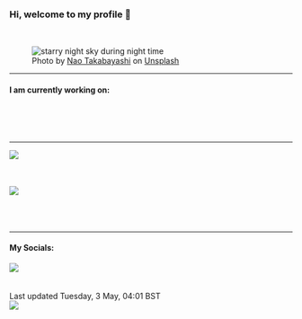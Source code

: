 <h3>Hi, welcome to my profile 👋</h3>

<br />
<figure>
  <img
    src="https://images.unsplash.com/photo-1617888785637-db7c887be300?crop=entropy&cs=tinysrgb&fit=max&fm=jpg&ixid=MnwyNzQ3MDB8MHwxfHJhbmRvbXx8fHx8fHx8fDE2NTE1NDA3ODc&ixlib=rb-1.2.1&q=80&w=1080&auto=format"
    alt="starry night sky during night time" 
  />
  <figcaption>Photo by <a
    href="https://unsplash.com/@nao_takabayashi?utm_source=Profile%20readme&utm_medium=referral">Nao Takabayashi</a> on <a
    href="https://unsplash.com/?utm_source=Profile%20readme&utm_medium=referral">Unsplash</a></figcaption>
</figure>


<hr />
<h4>I am currently working on:</h4>
<a href=""></a>

<br /><br /><br />

<hr />
<img
  src="https://github-readme-stats.vercel.app/api?username=shanelucy&show_icons=true&theme=calm"
/>
<br /><br /><br />

<img 
  src="https://github-readme-stats.vercel.app/api/top-langs/?username=shanelucy&theme=calm"
/>
<br /><br /><br /><br />
<hr />
<h4>My Socials:</h4>
<a href="https://uk.linkedin.com/in/shane-lucy-4735b616a">
  <img
    src="https://img.shields.io/badge/linkedin%20-%230077B5.svg?&style=for-the-badge&logo=linkedin&logoColor=white"
  />
</a>
<br /><br /><br />
Last updated Tuesday, 3 May, 04:01 BST
<br />
<img
  src="https://github.com/ShaneLucy/ShaneLucy/workflows/README%20build/badge.svg"
/>
